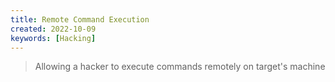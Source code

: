 ```yaml
---
title: Remote Command Execution
created: 2022-10-09
keywords: [Hacking]
---
```


> Allowing a hacker to execute commands remotely on target's machine
